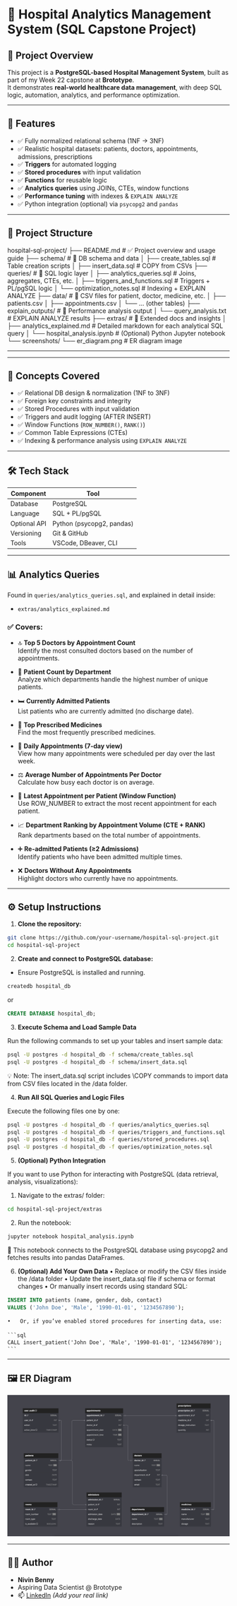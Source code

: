 # 🏥 Hospital Analytics Management System (SQL Capstone Project)

## 📌 Project Overview

This project is a **PostgreSQL-based Hospital Management System**, built as part of my Week 22 capstone at **Brototype**.  
It demonstrates **real-world healthcare data management**, with deep SQL logic, automation, analytics, and performance optimization.

---

## 🚀 Features

- ✅ Fully normalized relational schema (1NF → 3NF)
- ✅ Realistic hospital datasets: patients, doctors, appointments, admissions, prescriptions
- ✅ **Triggers** for automated logging
- ✅ **Stored procedures** with input validation
- ✅ **Functions** for reusable logic
- ✅ **Analytics queries** using JOINs, CTEs, window functions
- ✅ **Performance tuning** with indexes & `EXPLAIN ANALYZE`
- ✅ Python integration (optional) via `psycopg2` and `pandas`

---

## 🧱 Project Structure

hospital-sql-project/
├── README.md                      # ✅ Project overview and usage guide
├── schema/                        # 📁 DB schema and data
│   ├── create_tables.sql          # Table creation scripts
│   ├── insert_data.sql            # COPY from CSVs
├── queries/                       # 📁 SQL logic layer
│   ├── analytics_queries.sql      # Joins, aggregates, CTEs, etc.
│   ├── triggers_and_functions.sql # Triggers + PL/pgSQL logic
│   └── optimization_notes.sql     # Indexing + EXPLAIN ANALYZE
├── data/                          # 📁 CSV files for patient, doctor, medicine, etc.
│   ├── patients.csv
│   ├── appointments.csv
│   └── ... (other tables)
├── explain_outputs/               # 📁 Performance analysis output
│   └── query_analysis.txt         # EXPLAIN ANALYZE results
├── extras/                        # 📁 Extended docs and insights
│   ├── analytics_explained.md     # Detailed markdown for each analytical SQL query
│   └── hospital_analysis.ipynb    # (Optional) Python Jupyter notebook
└── screenshots/
    └── er_diagram.png             # ER diagram image

---

---

## 🧠 Concepts Covered

- ✅ Relational DB design & normalization (1NF to 3NF)
- ✅ Foreign key constraints and integrity
- ✅ Stored Procedures with input validation
- ✅ Triggers and audit logging (AFTER INSERT)
- ✅ Window Functions (`ROW_NUMBER()`, `RANK()`)
- ✅ Common Table Expressions (CTEs)
- ✅ Indexing & performance analysis using `EXPLAIN ANALYZE`

---

## 🛠️ Tech Stack

| Component     | Tool                   |
|---------------|------------------------|
| Database      | PostgreSQL             |
| Language      | SQL + PL/pgSQL         |
| Optional API  | Python (psycopg2, pandas) |
| Versioning    | Git & GitHub           |
| Tools         | VSCode, DBeaver, CLI   |

---

## 📊 Analytics Queries

Found in `queries/analytics_queries.sql`, and explained in detail inside:
- `extras/analytics_explained.md`

### ✅ **Covers:**

- 🔝 **Top 5 Doctors by Appointment Count**  
  Identify the most consulted doctors based on the number of appointments.

- 🏥 **Patient Count by Department**  
  Analyze which departments handle the highest number of unique patients.

- 🛏️ **Currently Admitted Patients**  
  List patients who are currently admitted (no discharge date).

- 💊 **Top Prescribed Medicines**  
  Find the most frequently prescribed medicines.

- 📅 **Daily Appointments (7-day view)**  
  View how many appointments were scheduled per day over the last week.

- ⚖️ **Average Number of Appointments Per Doctor**  
  Calculate how busy each doctor is on average.

- 🧾 **Latest Appointment per Patient (Window Function)**  
  Use ROW_NUMBER to extract the most recent appointment for each patient.

- 📈 **Department Ranking by Appointment Volume (CTE + RANK)**  
  Rank departments based on the total number of appointments.

- ➕ **Re-admitted Patients (≥2 Admissions)**  
  Identify patients who have been admitted multiple times.

- ❌ **Doctors Without Any Appointments**  
  Highlight doctors who currently have no appointments.


---

## ⚙️ Setup Instructions

1. **Clone the repository:**

```bash
git clone https://github.com/your-username/hospital-sql-project.git
cd hospital-sql-project
```

2. **Create and connect to PostgreSQL database:**
- Ensure PostgreSQL is installed and running.

```bash
createdb hospital_db
```

or 

```sql
CREATE DATABASE hospital_db;
```

3. **Execute Schema and Load Sample Data**

Run the following commands to set up your tables and insert sample data:

```bash
psql -U postgres -d hospital_db -f schema/create_tables.sql
psql -U postgres -d hospital_db -f schema/insert_data.sql
```
💡 Note:
The insert_data.sql script includes \COPY commands to import data from CSV files located in the /data folder.

4. **Run All SQL Queries and Logic Files**

Execute the following files one by one:

```bash
psql -U postgres -d hospital_db -f queries/analytics_queries.sql
psql -U postgres -d hospital_db -f queries/triggers_and_functions.sql
psql -U postgres -d hospital_db -f queries/stored_procedures.sql
psql -U postgres -d hospital_db -f queries/optimization_notes.sql
```

5. **(Optional) Python Integration**

If you want to use Python for interacting with PostgreSQL (data retrieval, analysis, visualizations):

1.	Navigate to the extras/ folder:
```bash
cd hospital-sql-project/extras
```

2.	Run the notebook:

```bash
jupyter notebook hospital_analysis.ipynb
```

📌 This notebook connects to the PostgreSQL database using psycopg2 and fetches results into pandas DataFrames.

6. **(Optional) Add Your Own Data**
	•	Replace or modify the CSV files inside the /data folder
	•	Update the insert_data.sql file if schema or format changes
	•	Or manually insert records using standard SQL:

```sql
INSERT INTO patients (name, gender, dob, contact)
VALUES ('John Doe', 'Male', '1990-01-01', '1234567890');
```

	•	Or, if you’ve enabled stored procedures for inserting data, use:

    ```sql
    CALL insert_patient('John Doe', 'Male', '1990-01-01', '1234567890');
    ```

---

## 🖼️ ER Diagram

![ER Diagram](screenshots/er_diagram.png)

---

## 👨‍💻 Author

- **Nivin Benny**
- Aspiring Data Scientist @ Brototype
- 📫 [LinkedIn](https://www.linkedin.com/in/nivinbenny) *(Add your real link)*